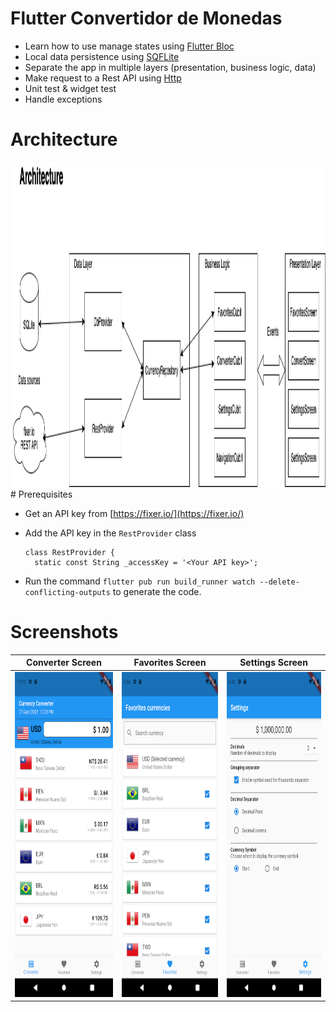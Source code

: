 # Flutter Convertidor de Monedas

- Learn how to use manage states using [Flutter Bloc](https://pub.dev/packages/flutter_bloc)
- Local data persistence using [SQFLite](https://pub.dev/packages/sqflite)
- Separate the app in multiple layers (presentation, business logic, data)
- Make request to a Rest API using [Http](https://pub.dev/packages/http)
- Unit test & widget test
- Handle exceptions

# Architecture
<img src="https://github.com/JorgeFigueroa626/flutter_currency_converter/blob/main/Architecture.png" height="520">
# Prerequisites

- Get an API key from [https://fixer.io/](https://fixer.io/)
- Add the API key in the `RestProvider` class

  ````
  class RestProvider {
    static const String _accessKey = '<Your API key>';
  ````

- Run the command `flutter pub run build_runner watch --delete-conflicting-outputs` to generate the code.

# Screenshots

| Converter Screen                   | Favorites Screen                   | Settings Screen                    |
|------------------------------------|------------------------------------|------------------------------------|
|  <img src="https://github.com/JorgeFigueroa626/flutter_currency_converter/blob/main/image1.png" height="520">  |<img src="https://github.com/JorgeFigueroa626/flutter_currency_converter/blob/main/image2.png" height="520"> | <img src="https://github.com/JorgeFigueroa626/flutter_currency_converter/blob/main/image3.png" height="520"> |

